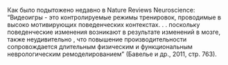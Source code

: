 Как
было подытожено недавно в Nature Reviews Neuroscience:
“Видеоигры - это контролируемые режимы тренировок, проводимые в
высоко мотивирующих поведенческих контекстах. . . поскольку поведенческие изменения возникают в результате изменений в мозге, также неудивительно
, что повышение производительности сопровождается длительным
физическим и функциональным неврологическим ремоделированием” (Бавелье
и др., 2011, стр. 763).